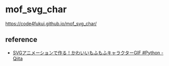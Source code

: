 # mof_svg_char

https://code4fukui.github.io/mof_svg_char/

## reference

- [SVGアニメーションで作る！かわいいもふもふキャラクターGIF #Python - Qiita](https://qiita.com/Tadataka_Takahashi/items/d91add8371d971f2e6ce)
